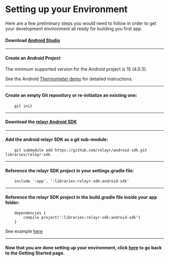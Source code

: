 # Setting up your Environment

Here are a few preliminary steps you would need to follow in order to get your development environment all ready for building you first app. 

#### Download [Android Studio](https://developer.android.com/sdk/installing/studio.html)

----------

#### Create an Android Project 

The minimum supported version for the Android project is 15 (4.0.3).

See the Android [Thermometer demo](https://github.com/relayr/android-demo-apps/commit/3e33f01c7e693e5ee0f9884dea8218731b8c9c8b) for detailed instructions. 

----------


#### Create an empty Git repository or re-initialize an existing one:
	    
	    git init

----------

	    
#### Download the [relayr Android SDK](https://developer.relayr.io/dashboard/sdk) 

----------


####  Add the android relayr SDK as a git sub-module: 
  
	    git submodule add https://github.com/relayr/android-sdk.git libraries/relayr-sdk



----------

	   
####  Reference the relayr SDK project in your settings.gradle file: 
	    
	    include ':app', ':libraries:relayr-sdk:android-sdk'


----------

	    
####  Reference the relayr SDK project in the build.gradle file inside your app folder:
	    
	    dependencies {
	        compile project(':libraries:relayr-sdk:android-sdk')
	    }

See example [here](https://github.com/relayr/android-demo-apps/commit/f2c17c6a9a20f0c0e1f12cf8c38c2afd5ed4449d) 

----------

#### Now that you are done setting up your environment, click [here](/GettingStarted) to go back to the Getting Started page.